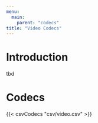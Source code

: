 ```yaml
---
menu:
  main:
    parent: "codecs"
title: "Video Codecs"
---
```


# Introduction

tbd


# Codecs

{{< csvCodecs "csv/video.csv" >}}
